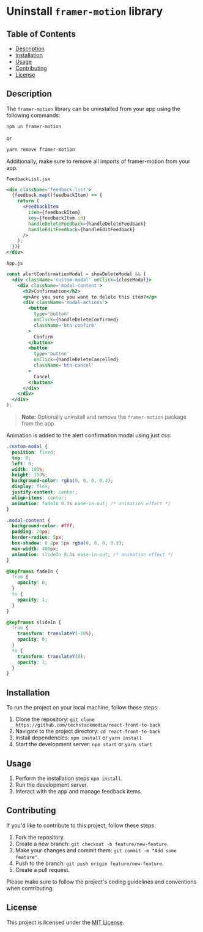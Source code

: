 # Uninstall `framer-motion` library

## Table of Contents

- [Description](#description)
- [Installation](#installation)
- [Usage](#usage)
- [Contributing](#contributing)
- [License](#license)

## Description

The `framer-motion` library can be uninstalled from your app using the following commands:

```bash
npm un framer-motion
```

or

```bash
yarn remove framer-motion
```

Additionally, make sure to remove all imports of framer-motion from your app.

`FeedbackList.jsx`

```jsx
<div className='feedback-list'>
  {feedback.map((feedbackItem) => {
    return (
      <FeedbackItem
        item={feedbackItem}
        key={feedbackItem.id}
        handleDeleteFeedback={handleDeleteFeedback}
        handleEditFeedback={handleEditFeedback}
      />
    );
  })}
</div>
```

`App.js`

```jsx
const alertConfirmationModal = showDeleteModal && (
  <div className='custom-modal' onClick={closeModal}>
    <div className='modal-content'>
      <h2>Confirmation</h2>
      <p>Are you sure you want to delete this item?</p>
      <div className='modal-actions'>
        <button
          type='button'
          onClick={handleDeleteConfirmed}
          className='btn-confirm'
        >
          Confirm
        </button>
        <button
          type='button'
          onClick={handleDeleteCancelled}
          className='btn-cancel'
        >
          Cancel
        </button>
      </div>
    </div>
  </div>
);
```

> **Note:** Optionally uninstall and remove the `framer-motion` package from the app.

Animation is added to the alert confirmation modal using just css:

```css
.custom-modal {
  position: fixed;
  top: 0;
  left: 0;
  width: 100%;
  height: 100%;
  background-color: rgba(0, 0, 0, 0.4);
  display: flex;
  justify-content: center;
  align-items: center;
  animation: fadeIn 0.3s ease-in-out; /* animation effect */
}

.modal-content {
  background-color: #fff;
  padding: 20px;
  border-radius: 5px;
  box-shadow: 0 2px 5px rgba(0, 0, 0, 0.3);
  max-width: 400px;
  animation: slideIn 0.3s ease-in-out; /* animation effect */
}

@keyframes fadeIn {
  from {
    opacity: 0;
  }
  to {
    opacity: 1;
  }
}

@keyframes slideIn {
  from {
    transform: translateY(-20%);
    opacity: 0;
  }
  to {
    transform: translateY(0);
    opacity: 1;
  }
}
```

## Installation

To run the project on your local machine, follow these steps:

1. Clone the repository: `git clone https://github.com/techstackmedia/react-front-to-back`
2. Navigate to the project directory: `cd react-front-to-back`
3. Install dependencies: `npm install` or `yarn install`
4. Start the development server: `npm start` or `yarn start`

## Usage

1. Perform the installation steps `npm install`.
2. Run the development server.
3. Interact with the app and manage feedback items.

## Contributing

If you'd like to contribute to this project, follow these steps:

1. Fork the repository.
2. Create a new branch: `git checkout -b feature/new-feature`.
3. Make your changes and commit them: `git commit -m "Add some feature"`.
4. Push to the branch: `git push origin feature/new-feature`.
5. Create a pull request.

Please make sure to follow the project's coding guidelines and conventions when contributing.

## License

This project is licensed under the [MIT License](https://opensource.org/licenses/MIT).
